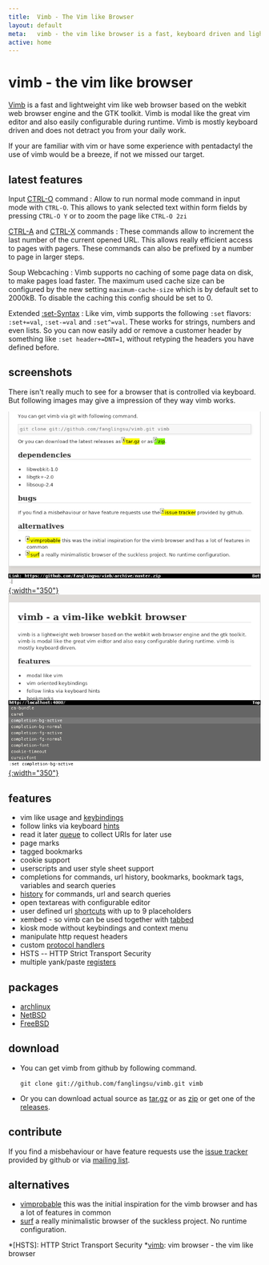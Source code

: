 ```yaml
---
title:  Vimb - The Vim like Browser
layout: default
meta:   vimb - the vim like browser is a fast, keyboard driven and lightweight web-browser
active: home
---
```



# vimb - the vim like browser

[Vimb][vimb] is a fast and lightweight vim like web browser based on the
webkit web browser engine and the GTK toolkit. Vimb is modal like the great
vim editor and also easily configurable during runtime. Vimb is mostly
keyboard driven and does not detract you from your daily work.

If your are familiar with vim or have some experience with pentadactyl the use
of vimb would be a breeze, if not we missed our target.

## latest features

Input [CTRL-O](keybindings.html#i_CTRL-O) command
: Allow to run normal mode command in input mode with `CTRL-O`. This allows to
  yank selected text within form fields by pressing `CTRL-O Y` or to zoom the
  page like `CTRL-O 2zi`

[CTRL-A](keybindings.html#n_CTRL-A) and [CTRL-X](keybindings.html#n_CTRL-X) commands
: These commands allow to increment the last number of the current opened URL.
  This allows really efficient access to pages with pagers. These commands can
  also be prefixed by a number to page in larger steps. 

Soup Webcaching
: Vimb supports no caching of some page data on disk, to make pages load
  faster. The maximum used cache size can be configured by the new setting
  `maximum-cache-size` which is by default set to 2000kB. To disable the
  caching this config should be set to 0.

Extended [:set-Syntax](commands.html#settings)
: Like vim, vimb supports the following `:set` flavors: `:set+=val`,
  `:set-=val` and `:set^=val`. These works for strings, numbers and even
  lists.  So you can now easily add or remove a customer header by something
  like `:set header+=DNT=1`, without retyping the headers you have defined
  before.

## screenshots

There isn't really much to see for a browser that is controlled via keyboard.
But following images may give a impression of they way vimb works.

[![link hinting](media/vimb-hints.png "link hinting (688x472 32kB)"){:width="350"}](media/vimb-hints.png)
[![setting completion of vimb](media/vimb-completion.png "completion of settings (690x472 10kB)"){:width="350"}](media/vimb-completion.png)

## features

- vim like usage and [keybindings][]
- follow links via keyboard [hints][]
- read it later [queue][] to collect URIs for later use
- page marks
- tagged bookmarks
- cookie support
- userscripts and user style sheet support
- completions for commands, url history, bookmarks, bookmark tags, variables
  and search queries
- [history][] for commands, url and search queries
- open textareas with configurable editor
- user defined url [shortcuts][] with up to 9 placeholders
- xembed - so vimb can be used together with [tabbed](faq.html#tabbed)
- kiosk mode without keybindings and context menu
- manipulate http request headers
- custom [protocol handlers][handlers]
- HSTS -- HTTP Strict Transport Security
- multiple yank/paste [registers][]

## packages

- [archlinux][]
- [NetBSD][]
- [FreeBSD][]

## download
- You can get vimb from github by following command.

      git clone git://github.com/fanglingsu/vimb.git vimb

- Or you can download actual source as [tar.gz][tgz] or as [zip][] or get
  one of the [releases][].

## contribute

If you find a misbehaviour or have feature requests use the
[issue tracker][bug] provided by github or via [mailing list][mail].

## alternatives

- [vimprobable][] this was the initial inspiration for the vimb browser and has
  a lot of features in common
- [surf][] a really minimalistic browser of the suckless project. No runtime
  configuration.

[FreeBSD]:     http://www.freshports.org/www/vimb/ "vimb - FreeBSD port"
[NetBSD]:      http://pkgsrc.se/wip/vimb "vimb - NetBSD package"
[archlinux]:   https://aur.archlinux.org/packages/vimb-git/ "vimb - archlinux package"
[bug]:         https://github.com/fanglingsu/vimb/issues "vimb vim like browser - issues"
[handlers]:    commands.html#handlers "vimb custom protocol handlers"
[hints]:       keybindings.html#hinting "vimb hinting"
[history]:     keybindings.html#history "vimb keybindings to access history"
[keybindings]: keybindings.html "vimb keybindings"
[mail]:        https://lists.sourceforge.net/lists/listinfo/vimb-users "vimb vim like browser - mailing list"
[queue]:       commands.html#queue "vimb read it later queue feature"
[registers]:   keybindings.html#registers "vimb yank/paste registers"
[releases]:    https://github.com/fanglingsu/vimb/releases "vimb download releases"
[shortcuts]:   commands.html#shortcuts "vimb shortcuts"
[surf]:        http://surf.suckless.org/
[tgz]:         https://github.com/fanglingsu/vimb/archive/master.tar.gz "vimb download tar.gz"
[vimb]:        https://github.com/fanglingsu/vimb "vimb project sources"
[vimprobable]: http://sourceforge.net/apps/trac/vimprobable/
[zip]:         https://github.com/fanglingsu/vimb/archive/master.zip "vimb download zip"
*[HSTS]:       HTTP Strict Transport Security
*[vimb]:       vim browser - the vim like browser
